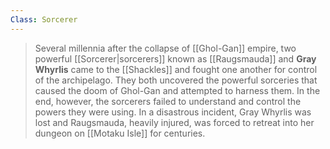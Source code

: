 ```yaml
---
Class: Sorcerer
---
```


> Several millennia after the collapse of [[Ghol-Gan]] empire, two powerful [[Sorcerer|sorcerers]] known as [[Raugsmauda]] and **Gray Whyrlis** came to the [[Shackles]] and fought one another for control of the archipelago. They both uncovered the powerful sorceries that caused the doom of Ghol-Gan and attempted to harness them. In the end, however, the sorcerers failed to understand and control the powers they were using. In a disastrous incident, Gray Whyrlis was lost and Raugsmauda, heavily injured, was forced to retreat into her dungeon on [[Motaku Isle]] for centuries.







